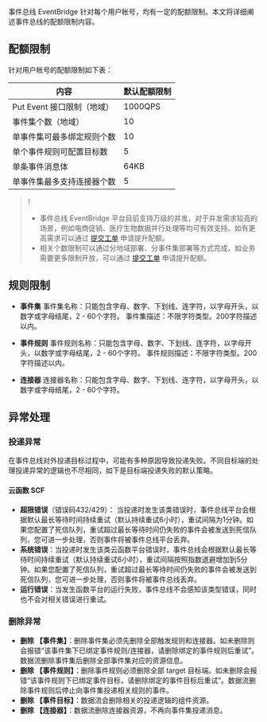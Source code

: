 事件总线 EventBridge 针对每个用户帐号，均有一定的配额限制。本文将详细阐述事件总线的配额限制内容。


## 配额限制

针对用户帐号的配额限制如下表：

<table>
<thead>
<tr>
<th>内容</th>
<th>默认配额限制</th>
</tr>
</thead>
<tbody><tr>
<td>Put Event 接口限制（地域）</td>
<td>1000QPS</td>
</tr>
<tr>
<td rowspan="2">事件集个数（地域）</td>
<td>10<br></td>
</tr>
<tr>
</tr>
<tr>
<td>单事件集可最多绑定规则个数</td>
<td>10</td>
</tr>
<tr>
<td>单个事件规则可配置目标数</td>
<td>5</td>
</tr>
<tr>
<td>单条事件消息体</td>
<td> 64KB</td>
</tr>
<tr>
<td>单事件集最多支持连接器个数</td>
<td>5</td>
</tr>

</tbody></table>



>! 
>- 事件总线 EventBridge 平台目前支持万级的并发，对于并发需求较高的场景，例如电商促销、医疗生物数据并行处理等均可有效支持。如有更高需求可以通过 [提交工单](https://console.cloud.tencent.com/workorder/category) 申请提升配额。
>- 相关个数限制可以通过分地域部署、分事件集部署等方式完成，如业务需要更多限制开放，可以通过 [提交工单](https://console.cloud.tencent.com/workorder/category) 申请提升配额。


## 规则限制

- **事件集**
事件集名称：只能包含字母、数字、下划线、连字符，以字母开头，以数字或字母结尾，2 - 60个字符。
事件集描述：不限字符类型。200字符描述以内。

- **事件规则**
事件规则名称：只能包含字母、数字、下划线、连字符，以字母开头，以数字或字母结尾，2 - 60个字符。
事件规则描述：不限字符类型。200字符描述以内。

- **连接器**
连接器名称：只能包含字母、数字、下划线、连字符，以字母开头，以数字或字母结尾，2 - 60个字符。



## 异常处理

### 投递异常

在事件总线对外投递目标过程中，可能有多种原因导致投递失败。不同目标端的处理投递异常的逻辑也不尽相同，如下是目标端投递失败的默认策略。

#### 云函数 SCF 

- **超限错误**（错误码432/429）：	当投递时发生该类错误时，事件总线平台会根据默认最长等待时间持续重试（默认持续重试6小时），重试间隔为1分钟。如果您配置了死信队列，重试超过最长等待时间仍失败的事件会被发送到死信队列，您可进一步处理，否则事件将被事件总线平台丢弃。
- **系统错误**：当投递时发生该类云函数平台错误时，事件总线会根据默认最长等待时间持续重试（默认持续重试6小时），重试间隔按照指数退避增加到5分钟。如果您配置了死信队列，重试超过最长等待时间仍失败的事件会被发送到死信队列，您可进一步处理，否则事件将被事件总线丢弃。
- **运行错误**：当发生函数平台的运行失败，事件总线不会感知该类型错误，同时也不会对相关错误进行重试。



### 删除异常

- **删除 【事件集】**：删除事件集必须先删除全部触发规则和连接器。如未删除则会报错“该事件集下已绑定事件规则/连接器，请删除绑定的事件规则后重试”。数据流删除事件集后删除全部事件集对应的资源信息。
- **删除 【事件规则】**：删除事件规则必须删除全部 target 目标端。如未删除会报错“该事件规则下已绑定事件目标，请删除绑定的事件目标后重试”。数据流删除事件规则后停止向事件集投递相关规则的事件。
- **删除 【事件目标】**：数据流会删除相关的投递逻辑的组件资源。
- **删除 【连接器】**：数据流删除连接器资源，不再向事件集投递消息。



